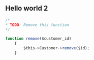 

## Hello world 2

```javascript
/*
* TODO: Remove this function
*/

function remove($customer_id)
    {
        $this->Customer->remove($id);
    }

```
